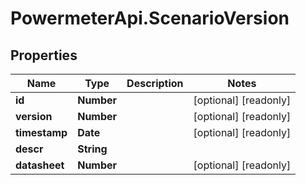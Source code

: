 # PowermeterApi.ScenarioVersion

## Properties

Name | Type | Description | Notes
------------ | ------------- | ------------- | -------------
**id** | **Number** |  | [optional] [readonly] 
**version** | **Number** |  | [optional] [readonly] 
**timestamp** | **Date** |  | [optional] [readonly] 
**descr** | **String** |  | 
**datasheet** | **Number** |  | [optional] [readonly] 


